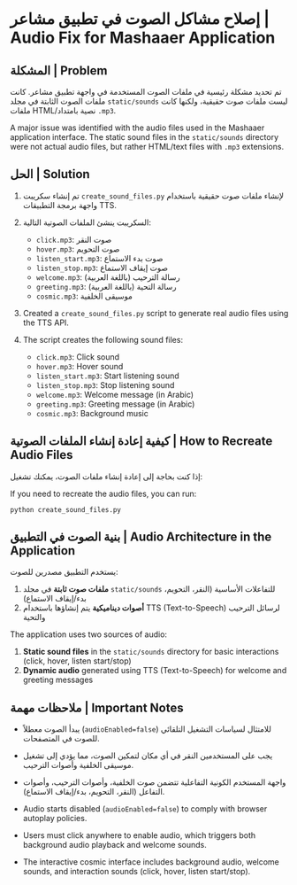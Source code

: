 # إصلاح مشاكل الصوت في تطبيق مشاعر | Audio Fix for Mashaaer Application

## المشكلة | Problem

تم تحديد مشكلة رئيسية في ملفات الصوت المستخدمة في واجهة تطبيق مشاعر. كانت ملفات الصوت الثابتة في مجلد `static/sounds` ليست ملفات صوت حقيقية، ولكنها كانت ملفات HTML/نصية بامتداد `.mp3`.

A major issue was identified with the audio files used in the Mashaaer application interface. The static sound files in the `static/sounds` directory were not actual audio files, but rather HTML/text files with `.mp3` extensions.

## الحل | Solution

1. تم إنشاء سكريبت `create_sound_files.py` لإنشاء ملفات صوت حقيقية باستخدام واجهة برمجة التطبيقات TTS.
2. السكريبت ينشئ الملفات الصوتية التالية:
   - `click.mp3`: صوت النقر
   - `hover.mp3`: صوت التحويم
   - `listen_start.mp3`: صوت بدء الاستماع
   - `listen_stop.mp3`: صوت إيقاف الاستماع
   - `welcome.mp3`: رسالة الترحيب (باللغة العربية)
   - `greeting.mp3`: رسالة التحية (باللغة العربية)
   - `cosmic.mp3`: موسيقى الخلفية

1. Created a `create_sound_files.py` script to generate real audio files using the TTS API.
2. The script creates the following sound files:
   - `click.mp3`: Click sound
   - `hover.mp3`: Hover sound
   - `listen_start.mp3`: Start listening sound
   - `listen_stop.mp3`: Stop listening sound
   - `welcome.mp3`: Welcome message (in Arabic)
   - `greeting.mp3`: Greeting message (in Arabic)
   - `cosmic.mp3`: Background music

## كيفية إعادة إنشاء الملفات الصوتية | How to Recreate Audio Files

إذا كنت بحاجة إلى إعادة إنشاء ملفات الصوت، يمكنك تشغيل:

If you need to recreate the audio files, you can run:

```
python create_sound_files.py
```

## بنية الصوت في التطبيق | Audio Architecture in the Application

يستخدم التطبيق مصدرين للصوت:

1. **ملفات صوت ثابتة** في مجلد `static/sounds` للتفاعلات الأساسية (النقر، التحويم، بدء/إيقاف الاستماع)
2. **أصوات ديناميكية** يتم إنشاؤها باستخدام TTS (Text-to-Speech) لرسائل الترحيب والتحية

The application uses two sources of audio:

1. **Static sound files** in the `static/sounds` directory for basic interactions (click, hover, listen start/stop)
2. **Dynamic audio** generated using TTS (Text-to-Speech) for welcome and greeting messages

## ملاحظات مهمة | Important Notes

- يبدأ الصوت معطلاً (`audioEnabled=false`) للامتثال لسياسات التشغيل التلقائي للصوت في المتصفحات.
- يجب على المستخدمين النقر في أي مكان لتمكين الصوت، مما يؤدي إلى تشغيل موسيقى الخلفية وأصوات الترحيب.
- واجهة المستخدم الكونية التفاعلية تتضمن صوت الخلفية، وأصوات الترحيب، وأصوات التفاعل (النقر، التحويم، بدء/إيقاف الاستماع).

- Audio starts disabled (`audioEnabled=false`) to comply with browser autoplay policies.
- Users must click anywhere to enable audio, which triggers both background audio playback and welcome sounds.
- The interactive cosmic interface includes background audio, welcome sounds, and interaction sounds (click, hover, listen start/stop).